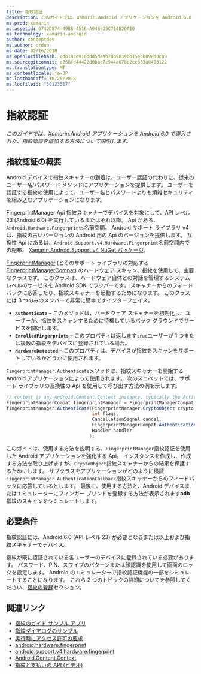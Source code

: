 ```yaml
---
title: 指紋認証
description: このガイドでは、Xamarin.Android アプリケーションを Android 6.0 で導入された、指紋認証を追加する方法について説明します。
ms.prod: xamarin
ms.assetid: 6742D874-4988-4516-A946-D5C714B20A10
ms.technology: xamarin-android
author: conceptdev
ms.author: crdun
ms.date: 02/16/2018
ms.openlocfilehash: cdb18cd916ddd5daab7db9839bb15ebb098d0c09
ms.sourcegitcommit: e268fd44422d0bbc7c944a678e2cc633a0493122
ms.translationtype: MT
ms.contentlocale: ja-JP
ms.lasthandoff: 10/25/2018
ms.locfileid: "50123317"
---
```

# <a name="fingerprint-authentication"></a>指紋認証

_このガイドでは、Xamarin.Android アプリケーションを Android 6.0 で導入された、指紋認証を追加する方法について説明します。_


## <a name="fingerprint-authentication-overview"></a>指紋認証の概要

Android デバイスで指紋スキャナーの到着は、ユーザー認証の代わりに、従来のユーザー名/パスワード メソッドにアプリケーションを提供します。 ユーザーを認証する指紋の使用によって、ユーザー名とパスワードよりも煩雑セキュリティを組み込むアプリケーションになります。

FingerprintManager Api 指紋スキャナーでデバイスを対象にして、API レベル 23 (Android 6.0) を実行しているまたはそれ以降。 Api がある、`Android.Hardware.Fingerprints`名前空間。 Android サポート ライブラリ v4 は、指紋の古いバージョンの Android 用の Api のバージョンを提供します。 互換性 Api にあるは、`Android.Support.v4.Hardware.Fingerprint`名前空間内での配布、 [Xamarin.Android.Support.v4 NuGet パッケージ](https://www.nuget.org/packages/Xamarin.Android.Support.v4/)。

[FingerprintManager](http://developer.android.com/reference/android/hardware/fingerprint/FingerprintManager.html) (とそのサポート ライブラリの対応する[FingerprintManagerCompat](http://developer.android.com/reference/android/support/v4/hardware/fingerprint/FingerprintManagerCompat.html)) のハードウェア スキャン、指紋を使用して、主要なクラスです。 このクラスは、ハードウェア自体との対話を管理するシステム レベルのサービスを Android SDK でラッパーです。 スキャナーからのフィードバックに応答したり、指紋スキャナーを起動するためになります。 このクラスには 3 つのみのメンバーで非常に簡単ですインターフェイス。

* **`Authenticate`** &ndash; このメソッドは、ハードウェア スキャナーを初期化し、ユーザーが、指紋をスキャンするために待機しているバック グラウンドでサービスを開始します。
* **`EnrolledFingerprints`** &ndash; このプロパティは返します`true`ユーザーが 1 つまたは複数の指紋をデバイスに登録されている場合。
* **`HardwareDetected`** &ndash; このプロパティは、デバイスが指紋をスキャンをサポートしているかどうかに使用されます。

`FingerprintManager.Authenticate`メソッドは、指紋スキャナーを開始する Android アプリケーションによって使用されます。 次のスニペットでは、サポート ライブラリの互換性の Api を使用して呼び出す方法の例を示します。

```csharp
// context is any Android.Content.Context instance, typically the Activity 
FingerprintManagerCompat fingerprintManager = FingerprintManagerCompat.From(context);
fingerprintManager.Authenticate(FingerprintManager.CryptoObject crypto,
                                int flags,
                                CancellationSignal cancel,
                                FingerprintManagerCompat.AuthenticationCallback callback,
                                Handler handler
                               );
```

このガイドは、使用する方法を説明する、`FingerprintManager`指紋認証を使用した Android アプリケーションを強化する Api。 インスタンスを作成し、作成する方法を取り上げますが、`CryptoObject`指紋スキャナーからの結果を保護するためにします。 サブクラスをアプリケーションがどのように検証`FingerprintManager.AuthenticationCallback`指紋スキャナーからのフィードバックに応答しているとします。 最後に、使用する方法と、Android デバイスまたはエミュレーターにフィンガー プリントを登録する方法が表示されます**adb**指紋のスキャンをシミュレートします。

## <a name="requirements"></a>必要条件

指紋認証には、Android 6.0 (API レベル 23) が必要となるまたは以上および指紋スキャナーでデバイス。 

指紋が既に認証されている各ユーザーのデバイスに登録されている必要があります。 パスワード、PIN、スワイプのパターンまたは顔認識を使用して画面のロックを設定します。 Android のエミュレーターで指紋認証機能の一部をシミュレートすることになります。  これら 2 つのトピックの詳細についてを参照してください、[指紋の登録](enrolling-fingerprint.md)セクション。 






## <a name="related-links"></a>関連リンク

- [指紋のガイド サンプル アプリ](https://developer.xamarin.com/samples/monodroid/FingerprintGuide/)
- [指紋ダイアログのサンプル](https://developer.xamarin.com/samples/monodroid/android-m/FingerprintDialog/)
- [実行時にアクセス許可の要求](http://developer.android.com/training/permissions/requesting.html)
- [android.hardware.fingerprint](http://developer.android.com/reference/android/hardware/fingerprint/package-summary.html)
- [android.support.v4.hardware.fingerprint](http://developer.android.com/reference/android/support/v4/hardware/fingerprint/package-summary.html)
- [Android.Content.Context](https://developer.xamarin.com/api/type/Android.Content.Context/)
- [指紋と支払いの API (ビデオ)](https://youtu.be/VOn7VrTRlA4)
